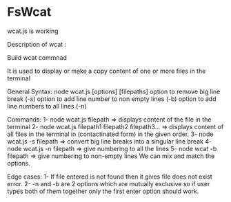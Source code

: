# FsWcat
wcat.js is working

Description of wcat :

Build wcat commnad

It is used to display or make a copy content of one or more files in the terminal

General Syntax: node wcat.js [options] [filepaths] option to remove big line break (-s) option to add line number to non empty lines (-b) option to add line numbers to all lines (-n)

Commands: 1- node wcat.js filepath => displays content of the file in the terminal 2- node wcat.js filepath1 filepath2 filepath3... => displays content of all files in the terminal in (contactinated form) in the given order. 3- node wcat.js -s filepath => convert big line breaks into a singular line break 4- node wcat.js -n filepath => give numbering to all the lines 5- node wcat -b filepath => give numbering to non-empty lines We can mix and match the options.

Edge cases: 1- If file entered is not found then it gives file does not exist error. 2- -n and -b are 2 options which are mutually exclusive so if user types both of them together only the first enter option should work.
